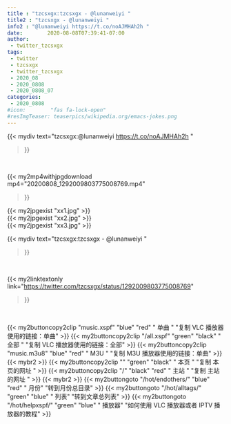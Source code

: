 ```yaml
---
title : "tzcsxgx:tzcsxgx - @lunanweiyi "
title2 : "tzcsxgx - @lunanweiyi "
info2 : "@lunanweiyi https://t.co/noAJMHAh2h "
date:        2020-08-08T07:39:41-07:00
author:
 - twitter_tzcsxgx
tags:
 - twitter
 - tzcsxgx
 - twitter_tzcsxgx
 - 2020_08
 - 2020_0808
 - 2020_0808_07
categories:
 - 2020_0808
#icon:        "fas fa-lock-open"
#resImgTeaser: teaserpics/wikipedia.org/emacs-jokes.png
---
```


{{< mydiv text="tzcsxgx:@lunanweiyi https://t.co/noAJMHAh2h "
>}}
<br>


{{< my2mp4withjpgdownload mp4="20200808_1292009803775008769.mp4"
>}}

{{< my2jpgexist "xx1.jpg" >}}<br>
{{< my2jpgexist "xx2.jpg" >}}<br>
{{< my2jpgexist "xx3.jpg" >}}<br>



{{< mydiv text="tzcsxgx:tzcsxgx - @lunanweiyi "
>}}
<br>

{{< my2linktextonly link="https://twitter.com/tzcsxgx/status/1292009803775008769"
>}}


<br>

{{< my2buttoncopy2clip "music.xspf"        "blue"   "red"    " 单曲 "  "复制 VLC 播放器使用的链接：单曲" >}} {{< my2buttoncopy2clip "/all.xspf"         "green"  "black"  " 全部 "  "复制 VLC 播放器使用的链接：全部" >}} {{< my2buttoncopy2clip "music.m3u8"        "blue"   "red"    " M3U  "    "复制 M3U 播放器使用的链接：单曲" >}} {{< mybr2 >}} {{< my2buttoncopy2clip ""                  "green"  "black"  " 本页 "    "复制 本页的网址 " >}} {{< my2buttoncopy2clip "/"                 "black"  "red"    " 主站 "    "复制 主站的网址 " >}} {{< mybr2 >}} {{< my2buttongoto      "/hot/endothers/"   "blue"   "red"    " 月份"   "转到月份总目录" >}} {{< my2buttongoto      "/hot/alltags/"     "green"  "blue"   " 列表"   "转到文章总列表" >}} {{< my2buttongoto      "/hot/helpxspf/"    "green"  "blue"   " 播放器" "如何使用 VLC 播放器或者 IPTV 播放器的教程" >}} 
